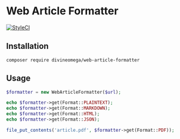 # Web Article Formatter

[![StyleCI](https://styleci.io/repos/126647242/shield?branch=master)](https://styleci.io/repos/126647242)

## Installation

```
composer require divineomega/web-article-formatter
```

## Usage

```php
$formatter = new WebArticleFormatter($url);

echo $formatter->get(Format::PLAINTEXT);
echo $formatter->get(Format::MARKDOWN);
echo $formatter->get(Format::HTML);
echo $formatter->get(Format::JSON);

file_put_contents('article.pdf', $formatter->get(Format::PDF));

```